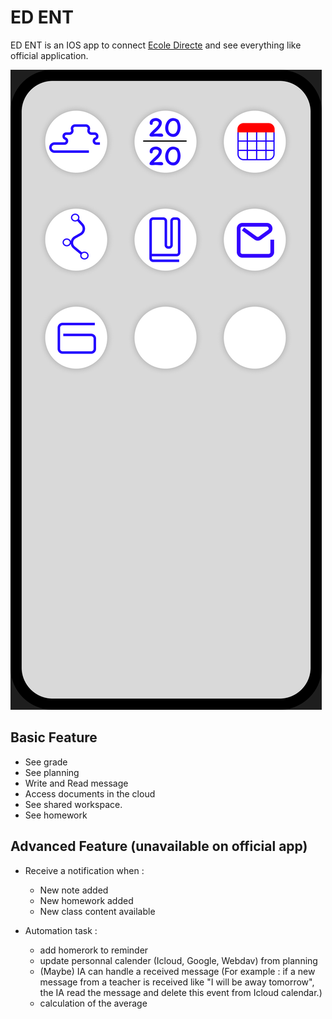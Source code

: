 # ED ENT
ED ENT is an IOS app to connect [Ecole Directe](https://www.ecoledirecte.com) and see everything like official application.

![Model|10](https://github.com/Rodevpet/ED_ENT/blob/894b361475d04a5c1483de8b3ffd6373b2c9089f/Modele%20ENT-ED.png)

## Basic Feature
- See grade
- See planning
- Write and Read message
- Access documents in the cloud
- See shared workspace.
- See homework

## Advanced Feature (unavailable on official app)
- Receive a notification when :
  - New note added
  - New homework added
  - New class content available

- Automation task :
  - add homerork to reminder
  - update personnal calender (Icloud, Google, Webdav) from planning
  - (Maybe) IA can handle a received message (For example : if a new message from a teacher is received like "I will be away tomorrow", the IA read the message and delete this event from Icloud calendar.)
  - calculation of the average
